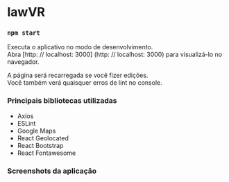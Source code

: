 # lawVR

### `npm start`

Executa o aplicativo no modo de desenvolvimento. \
Abra [http: // localhost: 3000] (http: // localhost: 3000) para visualizá-lo no navegador.

A página será recarregada se você fizer edições. \
Você também verá quaisquer erros de lint no console.

### Principais bibliotecas utilizadas

- Axios
- ESLint
- Google Maps
- React Geolocated
- React Bootstrap
- React Fontawesome

### Screenshots da aplicação